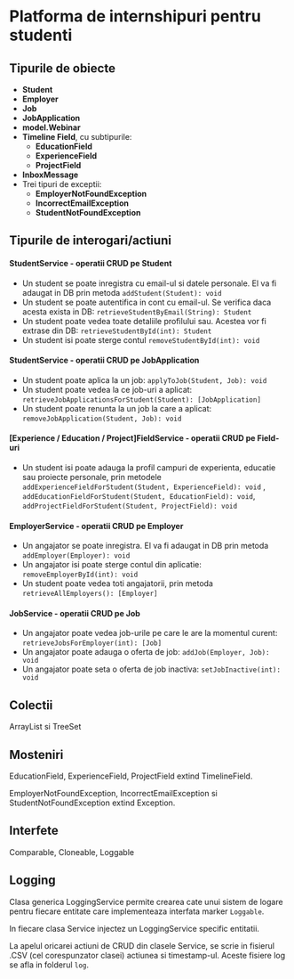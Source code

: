 # Platforma de internshipuri pentru studenti

## Tipurile de obiecte
* **Student**
* **Employer**
* **Job**
* **JobApplication**
* **model.Webinar**
* **Timeline Field**, cu subtipurile: 
  - **EducationField**
  - **ExperienceField**
  - **ProjectField**
* **InboxMessage**
* Trei tipuri de exceptii:
  - **EmployerNotFoundException**
  - **IncorrectEmailException**
  - **StudentNotFoundException**

## Tipurile de interogari/actiuni
#### StudentService - operatii CRUD pe Student
* Un student se poate inregistra cu email-ul si datele personale. El va fi adaugat in DB prin metoda `addStudent(Student): void`
* Un student se poate autentifica in cont cu email-ul. Se verifica daca acesta exista in DB: `retrieveStudentByEmail(String): Student`
* Un student poate vedea toate detaliile profilului sau. Acestea vor fi extrase din DB: `retrieveStudentById(int): Student`
* Un student isi poate sterge contul `removeStudentById(int): void`

#### StudentService - operatii CRUD pe JobApplication
* Un student poate aplica la un job: `applyToJob(Student, Job): void`
* Un student poate vedea la ce job-uri a aplicat: `retrieveJobApplicationsForStudent(Student): [JobApplication]`
* Un student poate renunta la un job la care a aplicat: `removeJobApplication(Student, Job): void`

#### [Experience / Education / Project]FieldService - operatii CRUD pe Field-uri
* Un student isi poate adauga la profil campuri de experienta, educatie sau proiecte personale, prin metodele `addExperienceFieldForStudent(Student, ExperienceField): void` , `addEducationFieldForStudent(Student, EducationField): void`, `addProjectFieldForStudent(Student, ProjectField): void`

#### EmployerService - operatii CRUD pe Employer
* Un angajator se poate inregistra. El va fi adaugat in DB prin metoda `addEmployer(Employer): void`
* Un angajator isi poate sterge contul din aplicatie: `removeEmployerById(int): void`
* Un student poate vedea toti angajatorii, prin metoda `retrieveAllEmployers(): [Employer]`

#### JobService - operatii CRUD pe Job
* Un angajator poate vedea job-urile pe care le are la momentul curent: `retrieveJobsForEmployer(int): [Job]`
* Un angajator poate adauga o oferta de job: `addJob(Employer, Job): void`
* Un angajator poate seta o oferta de job inactiva: `setJobInactive(int): void`

## Colectii
ArrayList si TreeSet

## Mosteniri
EducationField, ExperienceField, ProjectField extind TimelineField.

EmployerNotFoundException, IncorrectEmailException si StudentNotFoundException extind Exception.

## Interfete
Comparable<T>, Cloneable, Loggable

## Logging
Clasa generica LoggingService<T> permite crearea cate unui sistem de logare pentru fiecare entitate care implementeaza interfata marker `Loggable`.

In fiecare clasa Service injectez un LoggingService<T> specific entitatii.

La apelul oricarei actiuni de CRUD din clasele Service, se scrie in fisierul .CSV (cel corespunzator clasei) actiunea si timestamp-ul. Aceste fisiere log se afla in folderul `log`.
